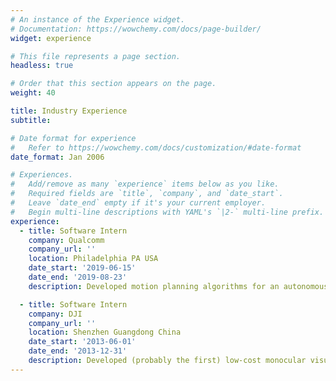 ```yaml
---
# An instance of the Experience widget.
# Documentation: https://wowchemy.com/docs/page-builder/
widget: experience

# This file represents a page section.
headless: true

# Order that this section appears on the page.
weight: 40

title: Industry Experience
subtitle:

# Date format for experience
#   Refer to https://wowchemy.com/docs/customization/#date-format
date_format: Jan 2006

# Experiences.
#   Add/remove as many `experience` items below as you like.
#   Required fields are `title`, `company`, and `date_start`.
#   Leave `date_end` empty if it's your current employer.
#   Begin multi-line descriptions with YAML's `|2-` multi-line prefix.
experience:
  - title: Software Intern
    company: Qualcomm
    company_url: ''
    location: Philadelphia PA USA
    date_start: '2019-06-15'
    date_end: '2019-08-23'
    description: Developed motion planning algorithms for an autonomous vehicle to improve passenger comfort.

  - title: Software Intern
    company: DJI
    company_url: ''
    location: Shenzhen Guangdong China
    date_start: '2013-06-01'
    date_end: '2013-12-31'
    description: Developed (probably the first) low-cost monocular visual odometry for indoor hovering of a commercial micro aerial vehicle (DJI Inspire 1).
---
```


